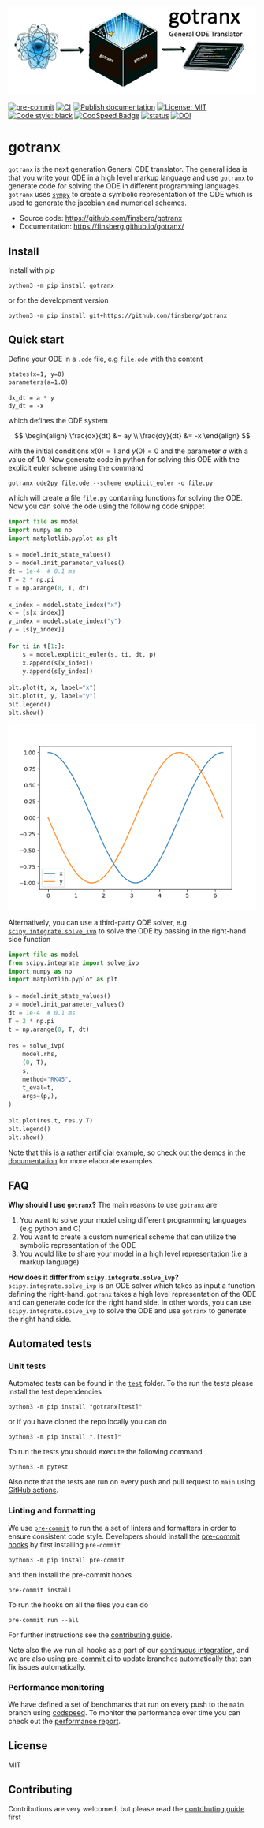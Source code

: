![_](https://raw.githubusercontent.com/finsberg/gotranx/main/docs/_static/logo.png)

[![pre-commit](https://github.com/finsberg/gotranx/actions/workflows/pre-commit.yml/badge.svg)](https://github.com/finsberg/gotranx/actions/workflows/pre-commit.yml)
[![CI](https://github.com/finsberg/gotranx/actions/workflows/main.yml/badge.svg)](https://github.com/finsberg/gotranx/actions/workflows/main.yml)
[![Publish documentation](https://github.com/finsberg/gotranx/actions/workflows/deploy_docs.yml/badge.svg)](https://finsberg.github.io/gotranx)
[![License: MIT](https://img.shields.io/badge/License-MIT-yellow.svg)](https://opensource.org/licenses/MIT)
[![Code style: black](https://img.shields.io/badge/code%20style-black-000000.svg)](https://github.com/psf/black)
[![CodSpeed Badge](https://img.shields.io/endpoint?url=https://codspeed.io/badge.json)](https://codspeed.io/finsberg/gotranx)
[![status](https://joss.theoj.org/papers/40dc8d8287c6188eaab8149ed3bfe60b/status.svg)](https://joss.theoj.org/papers/40dc8d8287c6188eaab8149ed3bfe60b)
[![DOI](https://zenodo.org/badge/DOI/10.5281/zenodo.13336836.svg)](https://doi.org/10.5281/zenodo.13336836)

# gotranx

`gotranx` is the next generation General ODE translator. The general idea is that you write your ODE in a high level markup language and use `gotranx` to generate code for solving the ODE in different programming languages.  `gotranx` uses [`sympy`](https://www.sympy.org/en/index.html) to create a symbolic representation of the ODE which is used to generate the jacobian and numerical schemes.

- Source code: https://github.com/finsberg/gotranx
- Documentation: https://finsberg.github.io/gotranx/


## Install
Install with pip
```
python3 -m pip install gotranx
```
or for the development version
```
python3 -m pip install git+https://github.com/finsberg/gotranx
```

## Quick start
Define your ODE in a `.ode` file, e.g `file.ode` with the content
```
states(x=1, y=0)
parameters(a=1.0)

dx_dt = a * y
dy_dt = -x
```
which defines the ODE system

$$
\begin{align}
\frac{dx}{dt} &= ay \\
\frac{dy}{dt} &= -x
\end{align}
$$

with the initial conditions $x(0) = 1$ and $y(0) = 0$ and the parameter $a$ with a value of 1.0. Now generate code in python for solving this ODE with the explicit euler scheme using the command
```
gotranx ode2py file.ode --scheme explicit_euler -o file.py
```
which will create a file `file.py` containing functions for solving the ODE. Now you can solve the ode using the following code snippet

```python
import file as model
import numpy as np
import matplotlib.pyplot as plt

s = model.init_state_values()
p = model.init_parameter_values()
dt = 1e-4  # 0.1 ms
T = 2 * np.pi
t = np.arange(0, T, dt)

x_index = model.state_index("x")
x = [s[x_index]]
y_index = model.state_index("y")
y = [s[y_index]]

for ti in t[1:]:
    s = model.explicit_euler(s, ti, dt, p)
    x.append(s[x_index])
    y.append(s[y_index])

plt.plot(t, x, label="x")
plt.plot(t, y, label="y")
plt.legend()
plt.show()
```
![_](docs/_static/quick_start.png)

Alternatively, you can use a third-party ODE solver, e.g [`scipy.integrate.solve_ivp`](https://docs.scipy.org/doc/scipy/reference/generated/scipy.integrate.solve_ivp.html) to solve the ODE by passing in the right-hand side function

```python
import file as model
from scipy.integrate import solve_ivp
import numpy as np
import matplotlib.pyplot as plt

s = model.init_state_values()
p = model.init_parameter_values()
dt = 1e-4  # 0.1 ms
T = 2 * np.pi
t = np.arange(0, T, dt)

res = solve_ivp(
    model.rhs,
    (0, T),
    s,
    method="RK45",
    t_eval=t,
    args=(p,),
)

plt.plot(res.t, res.y.T)
plt.legend()
plt.show()
```

Note that this is a rather artificial example, so check out the demos in the [documentation](https://finsberg.github.io/gotranx/) for more elaborate examples.

## FAQ

**Why should I use `gotranx`?**
The main reasons to use `gotranx` are

1. You want to solve your model using different programming languages (e.g python and C)
2. You want to create a custom numerical scheme that can utilize the symbolic representation of the ODE
3. You would like to share your model in a high level representation (i.e a markup language)


**How does it differ from `scipy.integrate.solve_ivp`?**
`scipy.integrate.solve_ivp` is an ODE solver which takes as input a function defining the right-hand. `gotranx` takes a high level representation of the ODE and can generate code for the right hand side. In other words, you can use `scipy.integrate.solve_ivp` to solve the ODE and use `gotranx` to generate the right hand side.


## Automated tests

### Unit tests
Automated tests can be found in the [`test`](https://github.com/finsberg/gotranx/tree/main/tests) folder. To the run the tests please install the test dependencies
```
python3 -m pip install "gotranx[test]"
```
or if you have cloned the repo locally you can do
```
python3 -m pip install ".[test]"
```
To run the tests you should execute the following command
```
python3 -m pytest
```
Also note that the tests are run on every push and pull request to `main` using [GitHub actions](https://github.com/finsberg/gotranx/actions).

### Linting and formatting
We use [`pre-commit`](https://pre-commit.com) to run the a set of linters and formatters in order to ensure consistent code style. Developers should install the [pre-commit hooks](https://github.com/finsberg/gotranx/blob/main/.pre-commit-config.yaml) by first installing `pre-commit`
```
python3 -m pip install pre-commit
```
and then install the pre-commit hooks
```
pre-commit install
```
To run the hooks on all the files you can do
```
pre-commit run --all
```
For further instructions see the [contributing guide](https://finsberg.github.io/gotranx/CONTRIBUTING.html).

Note also the we run all hooks as a part of our [continuous integration](https://github.com/finsberg/gotranx/actions/workflows/pre-commit.yml), and we are also using [pre-commit.ci](https://pre-commit.ci) to update branches automatically that can fix issues automatically.

### Performance monitoring
We have defined a set of benchmarks that run on every push to the `main` branch using [codspeed](https://codspeed.io). To monitor the performance over time you can check out the [performance report](https://codspeed.io/finsberg/gotranx).


## License
MIT

## Contributing
Contributions are very welcomed, but please read the [contributing guide](https://finsberg.github.io/gotranx/CONTRIBUTING.html) first
